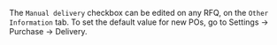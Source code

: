 The `Manual delivery` checkbox can be edited on any RFQ, on the `Other Information`
tab. To set the default value for new POs, go to Settings -> Purchase -> Delivery.
